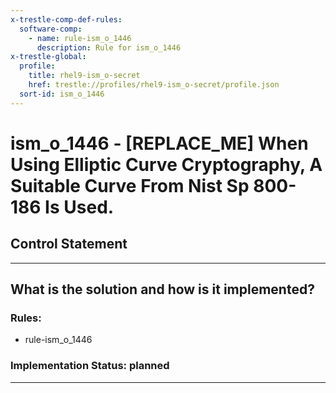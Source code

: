 ```yaml
---
x-trestle-comp-def-rules:
  software-comp:
    - name: rule-ism_o_1446
      description: Rule for ism_o_1446
x-trestle-global:
  profile:
    title: rhel9-ism_o-secret
    href: trestle://profiles/rhel9-ism_o-secret/profile.json
  sort-id: ism_o_1446
---
```


# ism_o_1446 - \[REPLACE_ME\] When Using Elliptic Curve Cryptography, A Suitable Curve From Nist Sp 800-186 Is Used.

## Control Statement

______________________________________________________________________

## What is the solution and how is it implemented?

<!-- For implementation status enter one of: implemented, partial, planned, alternative, not-applicable -->

<!-- Note that the list of rules under ### Rules: is read-only and changes will not be captured after assembly to JSON -->

<!-- Add control implementation description here for control: ism_o_1446 -->

### Rules:

  - rule-ism_o_1446

### Implementation Status: planned

______________________________________________________________________
